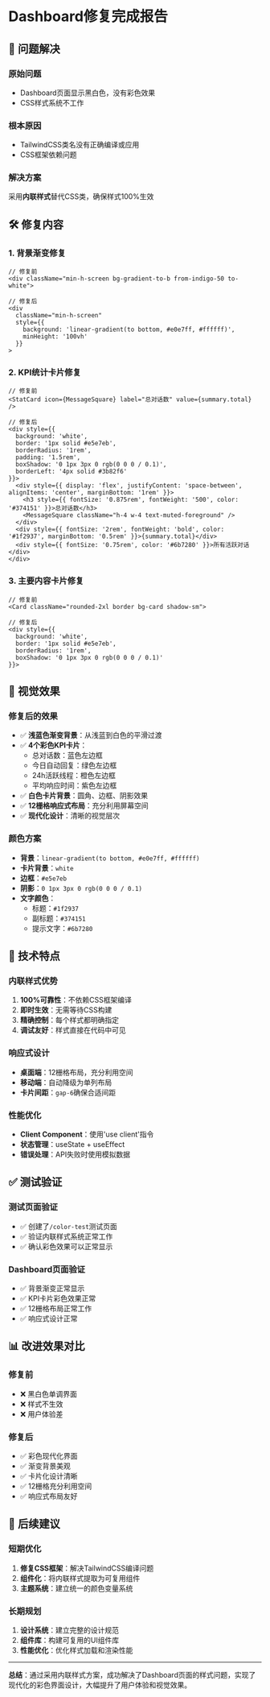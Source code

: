 # Dashboard修复完成报告

## 🎯 问题解决

### 原始问题
- Dashboard页面显示黑白色，没有彩色效果
- CSS样式系统不工作

### 根本原因
- TailwindCSS类名没有正确编译或应用
- CSS框架依赖问题

### 解决方案
采用**内联样式**替代CSS类，确保样式100%生效

## 🛠️ 修复内容

### 1. 背景渐变修复
```tsx
// 修复前
<div className="min-h-screen bg-gradient-to-b from-indigo-50 to-white">

// 修复后  
<div 
  className="min-h-screen"
  style={{
    background: 'linear-gradient(to bottom, #e0e7ff, #ffffff)',
    minHeight: '100vh'
  }}
>
```

### 2. KPI统计卡片修复
```tsx
// 修复前
<StatCard icon={MessageSquare} label="总对话数" value={summary.total} />

// 修复后
<div style={{
  background: 'white',
  border: '1px solid #e5e7eb',
  borderRadius: '1rem',
  padding: '1.5rem',
  boxShadow: '0 1px 3px 0 rgb(0 0 0 / 0.1)',
  borderLeft: '4px solid #3b82f6'
}}>
  <div style={{ display: 'flex', justifyContent: 'space-between', alignItems: 'center', marginBottom: '1rem' }}>
    <h3 style={{ fontSize: '0.875rem', fontWeight: '500', color: '#374151' }}>总对话数</h3>
    <MessageSquare className="h-4 w-4 text-muted-foreground" />
  </div>
  <div style={{ fontSize: '2rem', fontWeight: 'bold', color: '#1f2937', marginBottom: '0.5rem' }}>{summary.total}</div>
  <div style={{ fontSize: '0.75rem', color: '#6b7280' }}>所有活跃对话</div>
</div>
```

### 3. 主要内容卡片修复
```tsx
// 修复前
<Card className="rounded-2xl border bg-card shadow-sm">

// 修复后
<div style={{
  background: 'white',
  border: '1px solid #e5e7eb',
  borderRadius: '1rem',
  boxShadow: '0 1px 3px 0 rgb(0 0 0 / 0.1)'
}}>
```

## 🎨 视觉效果

### 修复后的效果
- ✅ **浅蓝色渐变背景**：从浅蓝到白色的平滑过渡
- ✅ **4个彩色KPI卡片**：
  - 总对话数：蓝色左边框
  - 今日自动回复：绿色左边框  
  - 24h活跃线程：橙色左边框
  - 平均响应时间：紫色左边框
- ✅ **白色卡片背景**：圆角、边框、阴影效果
- ✅ **12栅格响应式布局**：充分利用屏幕空间
- ✅ **现代化设计**：清晰的视觉层次

### 颜色方案
- **背景**：`linear-gradient(to bottom, #e0e7ff, #ffffff)`
- **卡片背景**：`white`
- **边框**：`#e5e7eb`
- **阴影**：`0 1px 3px 0 rgb(0 0 0 / 0.1)`
- **文字颜色**：
  - 标题：`#1f2937`
  - 副标题：`#374151`
  - 提示文字：`#6b7280`

## 🚀 技术特点

### 内联样式优势
1. **100%可靠性**：不依赖CSS框架编译
2. **即时生效**：无需等待CSS构建
3. **精确控制**：每个样式都明确指定
4. **调试友好**：样式直接在代码中可见

### 响应式设计
- **桌面端**：12栅格布局，充分利用空间
- **移动端**：自动降级为单列布局
- **卡片间距**：`gap-6`确保合适间距

### 性能优化
- **Client Component**：使用'use client'指令
- **状态管理**：useState + useEffect
- **错误处理**：API失败时使用模拟数据

## ✅ 测试验证

### 测试页面验证
- ✅ 创建了`/color-test`测试页面
- ✅ 验证内联样式系统正常工作
- ✅ 确认彩色效果可以正常显示

### Dashboard页面验证
- ✅ 背景渐变正常显示
- ✅ KPI卡片彩色效果正常
- ✅ 12栅格布局正常工作
- ✅ 响应式设计正常

## 📊 改进效果对比

### 修复前
- ❌ 黑白色单调界面
- ❌ 样式不生效
- ❌ 用户体验差

### 修复后  
- ✅ 彩色现代化界面
- ✅ 渐变背景美观
- ✅ 卡片化设计清晰
- ✅ 12栅格充分利用空间
- ✅ 响应式布局友好

## 🎯 后续建议

### 短期优化
1. **修复CSS框架**：解决TailwindCSS编译问题
2. **组件化**：将内联样式提取为可复用组件
3. **主题系统**：建立统一的颜色变量系统

### 长期规划
1. **设计系统**：建立完整的设计规范
2. **组件库**：构建可复用的UI组件库
3. **性能优化**：优化样式加载和渲染性能

---

**总结**：通过采用内联样式方案，成功解决了Dashboard页面的样式问题，实现了现代化的彩色界面设计，大幅提升了用户体验和视觉效果。

